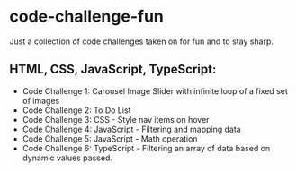 # code-challenge-fun
 Just a collection of code challenges taken on for fun and to stay sharp.

## HTML, CSS, JavaScript, TypeScript:
- Code Challenge 1: Carousel Image Slider with infinite loop of a fixed set of images
- Code Challenge 2: To Do List
- Code Challenge 3: CSS - Style nav items on hover
- Code Challenge 4: JavaScript - Filtering and mapping data
- Code Challenge 5: JavaScript - Math operation
- Code Challenge 6: TypeScript - Filtering an array of data based on dynamic values passed.


